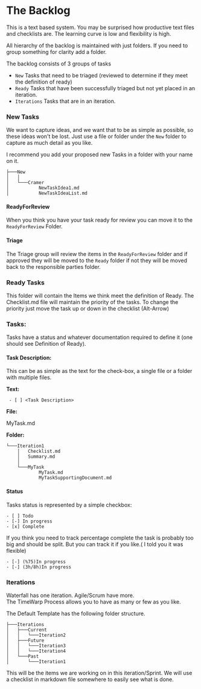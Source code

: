 ﻿# The Backlog

This is a text based system. You may be surprised how productive text files and checklists are.
The learning curve is low and flexibility is high.

All hierarchy of the backlog is maintained with just folders.
If you need to group something for clarity add a folder.

The backlog consists of 3 groups of tasks
* `New` Tasks that need to be triaged (reviewed to determine if they meet the definition of ready)
* `Ready` Tasks that have been successfully triaged but not yet placed in an iteration.
* `Iterations` Tasks that are in an iteration.

### New Tasks

We want to capture ideas, and we want that to be as simple 
as possible, so these ideas won't be lost.
Just use a file or folder under the `New` folder to capture as much detail as you like.

I recommend you add your proposed new Tasks in a folder with your name on it.

```
├───New
│   │
│   └───Cramer
│           NewTaskIdea1.md
│           NewTaskIdeaList.md
```

#### ReadyForReview

When you think you have your task ready for review 
you can move it to the `ReadyForReview` Folder.

#### Triage

The Triage group will review the items in the `ReadyForReview` 
folder and if approved they will be moved to the `Ready` folder 
if not they will be moved back to the responsible parties folder.

### Ready Tasks

This folder will contain the Items we think meet the definition of Ready.
The Checklist.md file will maintain the priority of the tasks.
To change the priority just move the task up or down in the checklist (Alt-Arrow)


### Tasks:

Tasks have a status and whatever documentation required to define it (one should see Definition of Ready).

#### Task Description:
This can be as simple as the text for the check-box, a single file or a folder with multiple files.

   **Text:**

   ```
    - [ ] <Task Description>
   ```

   **File:**

   MyTask.md

   **Folder:**

```
└───Iteration1
    │   Checklist.md
    │   Summary.md
    │
    └───MyTask
            MyTask.md
            MyTaskSupportingDocument.md
```

#### Status
Tasks status is represented by a simple checkbox:
```
- [ ] Todo
- [-] In progress
- [x] Complete
```

If you think you need to track percentage complete the task is probably too big and should be split. 
But you can track it if you like.( I told you it was flexible)
```
- [-] (%75)In progress
- [-] (3h/8h)In progress
```

### Iterations

Waterfall has one iteration. Agile/Scrum have more.  
The TimeWarp Process allows you to have as many or few as you like.

The Default Template has the following folder structure.

```
├───Iterations
│   ├───Current
│   │   └───Iteration2
│   ├───Future
│   │   └───Iteration3
│   │   └───Iteration4
│   └───Past
│       └───Iteration1
```


This will be the items we are working on in this iteration/Sprint.
We will use a checklist in markdown file somewhere to easily see what is done.
